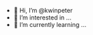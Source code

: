 - 👋 Hi, I’m @kwinpeter
- 👀 I’m interested in ...
- 🌱 I’m currently learning ...
<!---
You can click the Preview link to take a look at your changes.
--->
